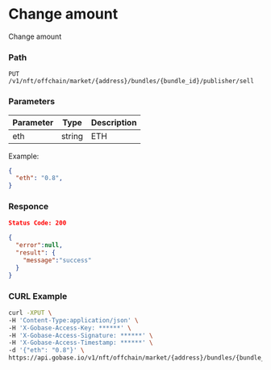 # Change amount

Change amount

### Path
```
PUT /v1/nft/offchain/market/{address}/bundles/{bundle_id}/publisher/sell
```

### Parameters

|  Parameter   |  Type            | Description         |
| ------------ | ---------------- | ------------------- |
|  eth         |  string          | ETH                 |

Example:
```json
{
  "eth": "0.8",
}
```

### Responce
```json
Status Code: 200

{
  "error":null,
  "result": {
    "message":"success"
  }
}
```

### CURL Example
```bash
curl -XPUT \
-H 'Content-Type:application/json' \
-H 'X-Gobase-Access-Key: ******' \
-H 'X-Gobase-Access-Signature: ******' \
-H 'X-Gobase-Access-Timestamp: ******' \
-d '{"eth": "0.8"}' \
https://api.gobase.io/v1/nft/offchain/market/{address}/bundles/{bundle_id}/publisher/sell
```
